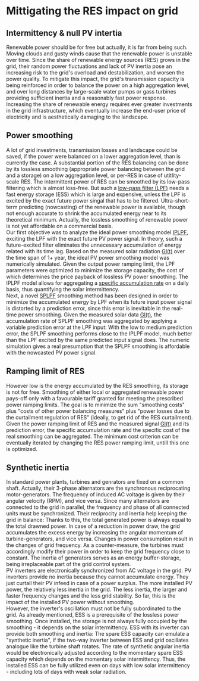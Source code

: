 # Mittigating the RES impact on grid
## Intermittency & null PV intertia
Renewable power should be for free but actually, it is far from being such. Moving clouds and gusty winds cause that the renewable power is unstable over time. Since the share of renewable energy sources (RES) grows in the grid, their random power fluctuations and lack of PV inertia pose an increasing risk to the grid's overload and destabilization, and worsen the power quality. To mitigate this impact, the grid's transmission capacity is being reinforced in order to balance the power on a high aggregation level, and over long distances by large-scale water pumps or gass turbines providing sufficient inertia and a reasonably fast power response. Increasing the share of renewable energy requires ever greater investments in the grid infrastructure, which eventually increase the end-user price of electricity and is aesthetically damaging to the landscape.  
## Power smoothing
A lot of grid investments, transmission losses and landscape could be saved, if the power were balanced on a lower aggregation level, than is currently the case. A substantial portion of the RES balancing can be done by its lossless smoothing (appropriate power balancing between the grid and a storage) on a low aggregation level, or per-RES in case of utitlity-scale RES. The intermittent power of RES can be smoothed by its low-pass filtering which is almost loss-free. But such a [low-pass filter (LPF)](https://en.wikipedia.org/wiki/Low-pass_filter) needs a fast energy storage (ESS) which is large and expensive, unless the LPF is excited by the exact future power singal that has to be filtered. Ultra-short-term predicting (nowcasting) of the renewable power is available, though not enough accurate to shrink the accumulated energy near to its theoretical minimum. Actually, the lossless smoothing of renewable power is not yet affordable on a commercial basis.  
Our first objective was to analyze the ideal power smoothing model [IPLPF](https://mhrons.github.io/pv_smooth/#ideal-predictive-smoothing-iplpf), exciting the LPF with the exact future PV power signal. In theory, such a future-excited filter eliminates the unnecessary accumulation of energy related with its time lag. Based on the measured solar radiation [GI(t)](https://mhrons.github.io/pv_log/) over the time span of 1+ year, the ideal PV power smoothing model was numerically simulated. Given the output power ramping limit, the LPF parameters were optimized to minimize the storage capacity, the cost of which determines the price payback of lossless PV power smoothing. The IPLPF model allows for aggregating a [specific accumulation rate](https://mhrons.github.io/pv_smooth/#specific-accumulation-rate) on a daily basis, thus quantifying the solar intermittency.  
Next, a novel [SPLPF](https://mhrons.github.io/splpf/) smoothing method has been designed in order to minimize the accumulated energy by LPF when its future input power signal is distorted by a prediction error, since this error is inevitable in the real-time power smoothing. Given the measured solar data [GI(t)](https://mhrons.github.io/pv_log/), the accumulation rate of SPLPF smoothing was aggregated by applying a variable prediction error at the LPF input: With the low to medium prediction error, the SPLPF smoothing performs close to the IPLPF model, much better than the LPF excited by the same predicted input signal does. The numeric simulation gives a real presumption that the SPLPF smoothing is affordable with the nowcasted PV power signal.  

## Ramping limit of RES
However low is the energy accumulated by the RES smoothing, its storage is not for free. Smoothing of either local or aggregated renewable power pays-off only with a favourable tariff granted for meeting the prescribed power ramping limits. The goal is to minimize the sum "smoothing costs" plus "costs of other power balancing measures" plus "power losses due to the curtailment regulation of RES" (ideally, to get rid of the RES curtailment). Given the power ramping limit of RES and the measured signal [GI(t)](https://mhrons.github.io/pv_log/) and its prediction error, the specific accumulation rate and the specific cost of the real smoothing can be aggregated. The minimum cost criterion can be eventually iterated by changing the RES power ramping limit, untill this one is optimized.

## Synthetic inertia
In standard power plants, turbines and genrators are fixed on a common shaft. Actually, their 3-phase alternators are the synchronous reciprocating motor-generators. The frequency of induced AC voltage is given by their angular velocity (RPM), and vice versa. Since many alternators are connected to the grid in parallel, the frequency and phase of all connected units must be synchronized. Their reciprocity and inertia help keeping the grid in balance: Thanks to this, the total generated power is always equal to the total drawned power. In case of a reduction in power draw, the grid accumulates the excess energy by increasing the angular momentum of turbine-generators, and vice versa. Changes in power consumption result in the changes of grid frequency. As a counter-measure, the turbines must accordingly modify their power in order to keep the grid frequency close to constant. The inertia of generators serves as an energy buffer-storage, being irreplaceable part of the grid control system.  
PV inverters are electronically synchronized from AC voltage in the grid. PV inverters provide no inertia because they cannot accumulate energy. They just curtail their PV infeed in case of a power surplus. The more installed PV power, the relatively less inertia in the grid. The less inertia, the larger and faster frequency changes and the less grid stability. So far, this is the impact of the installed PV power without smoothing.  
However, the inverter's oscillation must not be fully subordinated to the grid. As already mentioned, ESS is a prerequisite of the lossless power smoothing. Once installed, the storage is not always fully occupied by the smoothing - it depends on the solar intermittency. ESS with its inverter can provide both smoothing and inertia: The spare ESS capacity can emulate a "synthetic inertia", if the two-way inverter between ESS and grid oscillates analogue like the turbine shaft rotates. The rate of synthetic angular inertia would be electronically adjusted according to the momentary spare ESS capacity which depends on the momentary solar intermittency. Thus, the installed ESS can be fully utilized even on days with low solar intermittency - including lots of days with weak solar radiation.

